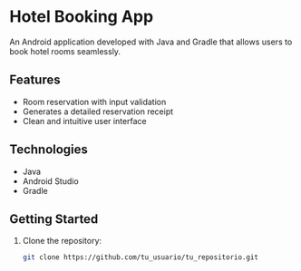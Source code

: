 # Hotel Booking App

An Android application developed with Java and Gradle that allows users to book hotel rooms seamlessly.

## Features  
* Room reservation with input validation  
* Generates a detailed reservation receipt  
* Clean and intuitive user interface

## Technologies  
* Java  
* Android Studio  
* Gradle  


## Getting Started  
1. Clone the repository:  
   ```bash
   git clone https://github.com/tu_usuario/tu_repositorio.git
